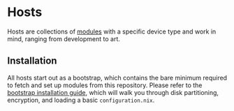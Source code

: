 # Hosts
Hosts are collections of [modules](../modules/info.md) with a specific device type and work in mind, ranging from development to art.

## Installation
All hosts start out as a bootstrap, which contains the bare minimum required to fetch and set up modules from this repository. Please refer to the [bootstrap installation guide](bootstrap/bootstrap-installation-guide.md), which will walk you through disk partitioning, encryption, and loading a basic `configuration.nix`.